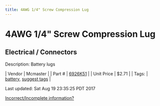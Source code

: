 ```yaml
---
title: 4AWG 1/4" Screw Compression Lug
---
```


# 4AWG 1/4" Screw Compression Lug
## Electrical / Connectors
Description: 	Battery lugs 

| Vendor | Mcmaster | 
| Part # | [6926K51](https://www.mcmaster.com/#6926K51) | 
| Unit Price | $2.71 | 
| Tags: | [battery](https://jgermita.github.io/frc-parts/search/?q=battery), [suggest tags](https://docs.google.com/forms/d/e/1FAIpQLSeWyY8v3RgOty-MyWmh9U0iivNYN_molChYyS-0U-o-kOAv_g/viewform) | 

Last updated: Sat Aug 19 23:35:25 PDT 2017

 [Incorrect/Incomplete information?](https://docs.google.com/forms/d/e/1FAIpQLSeWyY8v3RgOty-MyWmh9U0iivNYN_molChYyS-0U-o-kOAv_g/viewform)
